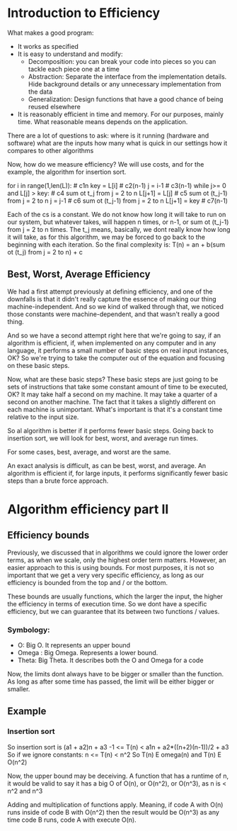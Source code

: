 # Introduction to Efficiency

What makes a good program: 
* It works as specified
* It is easy to understand and modify:
    * Decomposition: you can break your code into pieces so you can tackle each piece one at a time
    * Abstraction: Separate the interface from the implementation details. Hide background details or any unnecessary implementation from the data
    * Generalization: Design functions that have a good chance of being reused elsewhere
* It is reasonably efficient in time and memory. For our purposes, mainly time. 
What reasonable means depends on the application. 

There are a lot of questions to ask: 
where is it running (hardware and software)
what are the inputs
how many
what is quick in our settings
how it compares to other algorithms

Now, how do we measure efficiency? We will use costs, and for the example, the algorithm for insertion sort.

for i in range(1,len(L)):                   # c1n
        key = L[i]                          # c2(n-1)
        j = i-1                             # c3(n-1)
        while j>= 0 and L[j] > key:         # c4 sum ot t_j from j = 2 to n
            L[j+1] = L[j]                   # c5 sum ot (t_j-1) from j = 2 to n
            j = j-1                         # c6 sum ot (t_j-1) from j = 2 to n
        L[j+1] = key                        # c7(n-1)

Each of the cs is a constant. We do not know how long it will take to run on our system, but whatever takes, will happen n times, or n-1, or sum ot (t_j-1) from j = 2 to n times.
The t_j means, basically, we dont really know how long it will take, as for this algorithm, we may be forced to go back to the beginning with each iteration. 
So the final complexity is: 
T(n) = an + b(sum ot (t_j) from j = 2 to n) + c

## Best, Worst, Average Efficiency

We had a first attempt previously at defining efficiency, and one of the downfalls is that it didn't really capture the essence of making our thing machine-independent. And so we kind of walked through that, we noticed those constants were machine-dependent, and that wasn't really a good thing.

And so we have a second attempt right here that we're going to say, if an algorithm is efficient, if, when implemented on any computer and in any language, it performs a small number of basic steps on real input instances, OK? So we're trying to take the computer out of the equation and focusing on these basic steps.

Now, what are these basic steps? These basic steps are just going to be sets of instructions that take some constant amount of time to be executed, OK? It may take half a second on my machine. It may take a quarter of a second on another machine. The fact that it takes a slightly different on each machine is unimportant. What's important is that it's a constant time relative to the input size.

So al algorithm is better if it performs fewer basic steps. 
Going back to insertion sort, we will look for best, worst, and average run times. 

For some cases, best, average, and worst are the same. 

An exact analysis is difficult, as can be best, worst, and average. 
An algorithm is efficient if, for large inputs, it performs significantly fewer basic steps than a brute force approach. 

# Algorithm efficiency part II

## Efficiency bounds

Previously, we discussed that in algorithms we could ignore the lower order terms, as when we scale, only the highest order term matters. 
However, an easier approach to this is using bounds. 
For most purposes, it is not so important that we get a very very specific efficiency, as long as our efficiency is bounded from the top and / or the bottom.

These bounds are usually functions, which the larger the input, the higher the efficiency in terms of execution time. 
So we dont have a specific efficiency, but we can guarantee that its between two functions / values. 

### Symbology: 

* O: Big O. It represents an upper bound
* Omega : Big Omega. Represents a lower bound. 
* Theta: Big Theta. It describes both the O and Omega for a code

Now, the limits dont always have to be bigger or smaller than the function. As long as after some time has passed, the limit will be either bigger or smaller. 

## Example

### Insertion sort
So insertion sort is
(a1 + a2)n + a3 -1 <= T(n) < a1n + a2*((n+2)(n-1))/2  + a3
So 
if we ignore constants:
n <= T(n) < n^2
So T(n) E omega(n) and T(n) E O(n^2)

Now, the upper bound may be deceiving.
A function that has a runtime of n, it would be valid to say it has a big O of O(n), or O(n^2), or O(n^3), as n is < n^2 and n^3

Adding and multiplication of functions apply. 
Meaning, if code A with O(n) runs inside of code B with O(n^2) then the result would be O(n^3) as any time code B runs, code A with execute O(n).
